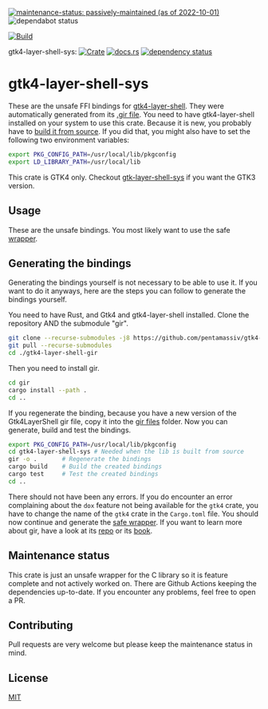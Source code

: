 [![maintenance-status: passively-maintained (as of 2022-10-01)](https://img.shields.io/badge/maintenance--status-passively--maintained_%28as_of_2022--10--01%29-forestgreen)](https://gist.github.com/rusty-snake/574a91f1df9f97ec77ca308d6d731e29)
![dependabot status](https://img.shields.io/badge/dependabot-enabled-025e8c?logo=Dependabot)

[![Build](https://img.shields.io/github/actions/workflow/status/pentamassiv/gtk4-layer-shell-gir/build.yaml?branch=main)](https://github.com/pentamassiv/gtk4-layer-shell-gir/actions/workflows/build.yaml)

gtk4-layer-shell-sys:
[![Crate](https://img.shields.io/crates/v/gtk4-layer-shell-sys.svg)](https://crates.io/crates/gtk4-layer-shell-sys)
[![docs.rs](https://docs.rs/gtk4-layer-shell-sys/badge.svg)](https://docs.rs/gtk4-layer-shell-sys)
[![dependency status](https://deps.rs/crate/gtk4-layer-shell-sys/0.0.2/status.svg)](https://deps.rs/crate/gtk4-layer-shell-sys/0.0.2)

# gtk4-layer-shell-sys
These are the unsafe FFI bindings for [gtk4-layer-shell](https://github.com/wmww/gtk4-layer-shell). They were automatically generated from its [.gir file](../Gtk4LayerShell-1.0.gir). You need to have gtk4-layer-shell installed on your system to use this crate. Because it is new, you probably have to [build it from source](https://github.com/wmww/gtk4-layer-shell#building-from-source). If you did that, you might also have to set the following two environment variables:
```bash
export PKG_CONFIG_PATH=/usr/local/lib/pkgconfig
export LD_LIBRARY_PATH=/usr/local/lib
```
This crate is GTK4 only. Checkout [gtk-layer-shell-sys](https://crates.io/crates/gtk-layer-shell-sys) if you want the GTK3 version.

## Usage
These are the unsafe bindings. You most likely want to use the safe [wrapper](https://github.com/pentamassiv/gtk4-layer-shell-gir/tree/main/gtk4-layer-shell).

## Generating the bindings
Generating the bindings yourself is not necessary to be able to use it. If you want to do it anyways, here are the steps you can follow to generate the bindings yourself.

You need to have Rust, and Gtk4 and gtk4-layer-shell installed. Clone the repository AND the submodule "gir".
```bash
git clone --recurse-submodules -j8 https://github.com/pentamassiv/gtk4-layer-shell-gir.git
git pull --recurse-submodules
cd ./gtk4-layer-shell-gir
```
Then you need to install gir.
```bash
cd gir
cargo install --path .
cd ..
```
If you regenerate the binding, because you have a new version of the Gtk4LayerShell gir file, copy it into the [gir files](../gir-files) folder.
Now you can generate, build and test the bindings.
```bash
export PKG_CONFIG_PATH=/usr/local/lib/pkgconfig
cd gtk4-layer-shell-sys # Needed when the lib is built from source
gir -o .       # Regenerate the bindings
cargo build    # Build the created bindings
cargo test     # Test the created bindings
cd ..
```

There should not have been any errors. If you do encounter an error complaining about the `dox` feature not being available for the `gtk4` crate, you have to change the name of the `gtk4` crate in the `Cargo.toml` file. You should now continue and generate the [safe wrapper](https://github.com/pentamassiv/gtk4-layer-shell-gir/tree/main/gtk4-layer-shell/README.md#generating-the-wrapper).
If you want to learn more about gir, have a look at its [repo](https://github.com/gtk-rs/gir) or its [book](https://gtk-rs.org/gir/book/).

## Maintenance status
This crate is just an unsafe wrapper for the C library so it is feature complete and not actively worked on. There are Github Actions keeping the dependencies up-to-date. If you encounter any problems, feel free to open a PR.

## Contributing
Pull requests are very welcome but please keep the maintenance status in mind.

## License
[MIT](https://choosealicense.com/licenses/mit/)
